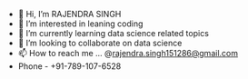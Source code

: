 - 👋 Hi, I’m RAJENDRA SINGH
- 👀 I’m interested in leaning coding
- 🌱 I’m currently learning data science related topics
- 💞️ I’m looking to collaborate on data science
- 📫 How to reach me ... @rajendra.singh151286@gmail.com
- Phone - +91-789-107-6528

<!---
RAJENDRASINGH1986/RAJENDRASINGH1986 is a ✨ special ✨ repository because its `README.md` (this file) appears on your GitHub profile.
You can click the Preview link to take a look at your changes.
--->
